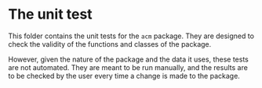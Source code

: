 # The unit test 

This folder contains the unit tests for the `acm` package. 
They are designed to check the validity of the functions and classes of the package.

However, given the nature of the package and the data it uses, these tests are not automated.
They are meant to be run manually, and the results are to be checked by the user every time a change is made to the package.